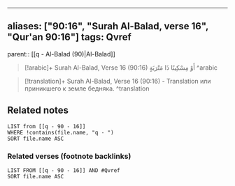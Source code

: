 
---
aliases: ["90:16", "Surah Al-Balad, verse 16", "Qur'an 90:16"]
tags: Qvref
---

parent:: [[q - Al-Balad (90)|Al-Balad]]

> [!arabic]+ Surah Al-Balad, Verse 16 (90:16)
> <span class="quran-arabic">أَوْ مِسْكِينًا ذَا مَتْرَبَةٍ</span>
^arabic

> [!translation]+ Surah Al-Balad, Verse 16 (90:16) - Translation
> или приникшего к земле бедняка.
^translation



## Related notes
```dataview
LIST from [[q - 90 - 16]]
WHERE !contains(file.name, "q - ")
SORT file.name ASC
```

### Related verses (footnote backlinks)
```dataview
LIST FROM [[q - 90 - 16]] AND #Qvref
SORT file.name ASC
```

